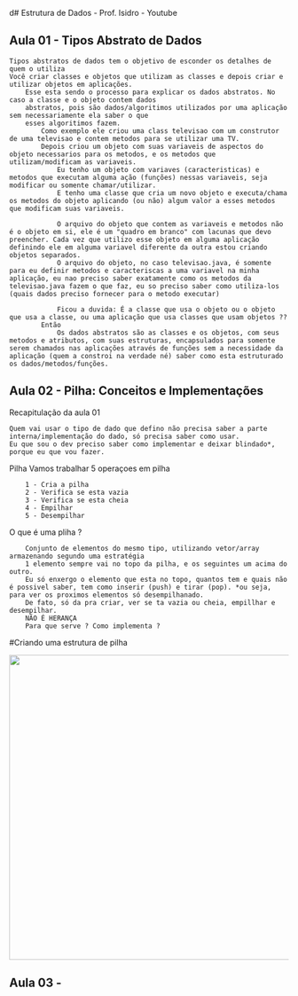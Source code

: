 d# Estrutura de Dados - Prof. Isidro - Youtube

## Aula 01 - Tipos Abstrato de Dados 
    Tipos abstratos de dados tem o objetivo de esconder os detalhes de quem o utiliza
    Você criar classes e objetos que utilizam as classes e depois criar e utilizar objetos em aplicações.
        Esse esta sendo o processo para explicar os dados abstratos. No caso a classe e o objeto contem dados
        abstratos, pois são dados/algoritimos utilizados por uma aplicação sem necessariamente ela saber o que 
        esses algoritimos fazem. 
            Como exemplo ele criou uma class televisao com um construtor de uma televisao e contem metodos para se utilizar uma TV.
            Depois criou um objeto com suas variaveis de aspectos do objeto necessarios para os metodos, e os metodos que utilizam/modificam as variaveis. 
                Eu tenho um objeto com variaves (caracteristicas) e metodos que executam alguma ação (funções) nessas variaveis, seja modificar ou somente chamar/utilizar.
                E tenho uma classe que cria um novo objeto e executa/chama os metodos do objeto aplicando (ou não) algum valor a esses metodos que modificam suas variaveis.

                O arquivo do objeto que contem as variaveis e metodos não é o objeto em si, ele é um "quadro em branco" com lacunas que devo preencher. Cada vez que utilizo esse objeto em alguma aplicação definindo ele em alguma variavel diferente da outra estou criando objetos separados. 
                O arquivo do objeto, no caso televisao.java, é somente para eu definir metodos e caracteriscas a uma variavel na minha aplicação, eu nao preciso saber exatamente como os metodos da televisao.java fazem o que faz, eu so preciso saber como utiliza-los (quais dados preciso fornecer para o metodo executar)

                Ficou a duvida: É a classe que usa o objeto ou o objeto que usa a classe, ou uma aplicação que usa classes que usam objetos ?? 
            Então
                Os dados abstratos são as classes e os objetos, com seus metodos e atributos, com suas estruturas, encapsulados para somente serem chamados nas aplicações através de funções sem a necessidade da aplicação (quem a constroi na verdade né) saber como esta estruturado os dados/metodos/funções. 

## Aula 02 - Pilha: Conceitos e Implementações
Recapitulação da aula 01

    Quem vai usar o tipo de dado que defino não precisa saber a parte interna/implementação do dado, só precisa saber como usar.
    Eu que sou o dev preciso saber como implementar e deixar blindado*, porque eu que vou fazer.
Pilha
Vamos trabalhar 5 operaçoes em pilha

        1 - Cria a pilha
        2 - Verifica se esta vazia
        3 - Verifica se esta cheia
        4 - Empilhar
        5 - Desempilhar

O que é uma pliha ?

        Conjunto de elementos do mesmo tipo, utilizando vetor/array armazenando segundo uma estratégia
        1 elemento sempre vai no topo da pilha, e os seguintes um acima do outro. 
        Eu só enxergo o elemento que esta no topo, quantos tem e quais não é possivel saber, tem como inserir (push) e tirar (pop). *ou seja, para ver os proximos elementos só desempilhanado. 
        De fato, só da pra criar, ver se ta vazia ou cheia, empillhar e desempilhar.
        NÃO É HERANÇA
        Para que serve ? Como implementa ? 

#Criando uma estrutura de pilha
<div align ="left">
    <img src="https://github.com/renanacedo/javastudies/assets/110266440/97abe34e-5123-4d3e-bd8d-2faabc5e55ce" width="550px" />
</div>



## Aula 03 - 

